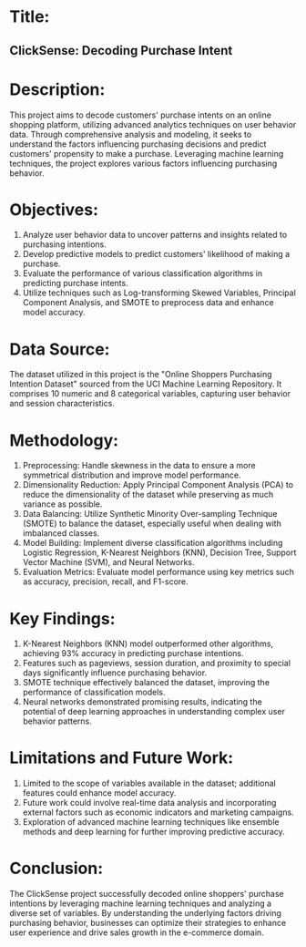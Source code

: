 # Title: 
## ClickSense: Decoding Purchase Intent

# Description:
This project aims to decode customers' purchase intents on an online shopping platform, utilizing advanced analytics techniques on user behavior data. Through comprehensive analysis and modeling, it seeks to understand the factors influencing purchasing decisions and predict customers' propensity to make a purchase. Leveraging machine learning techniques, the project explores various factors influencing purchasing behavior.

# Objectives:
1. Analyze user behavior data to uncover patterns and insights related to purchasing intentions.
2. Develop predictive models to predict customers' likelihood of making a purchase.
3. Evaluate the performance of various classification algorithms in predicting purchase intents.
4. Utilize techniques such as Log-transforming Skewed Variables, Principal Component Analysis, and SMOTE to preprocess data and enhance model accuracy.

# Data Source:
The dataset utilized in this project is the "Online Shoppers Purchasing Intention Dataset" sourced from the UCI Machine Learning Repository. It comprises 10 numeric and 8 categorical variables, capturing user behavior and session characteristics.

# Methodology:
1. Preprocessing: Handle skewness in the data to ensure a more symmetrical distribution and improve model performance.
2. Dimensionality Reduction: Apply Principal Component Analysis (PCA) to reduce the dimensionality of the dataset while preserving as much variance as possible.
3. Data Balancing: Utilize Synthetic Minority Over-sampling Technique (SMOTE) to balance the dataset, especially useful when dealing with imbalanced classes.
4. Model Building: Implement diverse classification algorithms including Logistic Regression, K-Nearest Neighbors (KNN), Decision Tree, Support Vector Machine (SVM), and Neural Networks.
5. Evaluation Metrics: Evaluate model performance using key metrics such as accuracy, precision, recall, and F1-score.

# Key Findings:
1. K-Nearest Neighbors (KNN) model outperformed other algorithms, achieving 93% accuracy in predicting purchase intentions.
2. Features such as pageviews, session duration, and proximity to special days significantly influence purchasing behavior.
3. SMOTE technique effectively balanced the dataset, improving the performance of classification models.
4. Neural networks demonstrated promising results, indicating the potential of deep learning approaches in understanding complex user behavior patterns.

# Limitations and Future Work:
1. Limited to the scope of variables available in the dataset; additional features could enhance model accuracy.
2. Future work could involve real-time data analysis and incorporating external factors such as economic indicators and marketing campaigns.
3. Exploration of advanced machine learning techniques like ensemble methods and deep learning for further improving predictive accuracy.

# Conclusion:
The ClickSense project successfully decoded online shoppers' purchase intentions by leveraging machine learning techniques and analyzing a diverse set of variables. By understanding the underlying factors driving purchasing behavior, businesses can optimize their strategies to enhance user experience and drive sales growth in the e-commerce domain.
